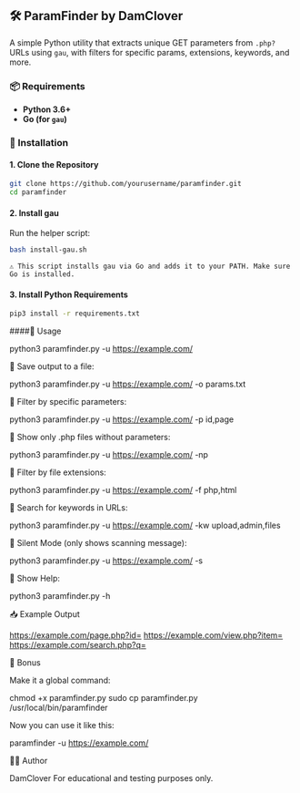 ## 🛠️ ParamFinder by DamClover

A simple Python utility that extracts unique GET parameters from `.php?` URLs using `gau`, with filters for specific params, extensions, keywords, and more.

### 📦 Requirements

- **Python 3.6+**
- **Go (for `gau`)**

### 🔧 Installation

#### 1. Clone the Repository
```bash
git clone https://github.com/yourusername/paramfinder.git
cd paramfinder
```
#### 2. Install gau

Run the helper script:

```bash
bash install-gau.sh
```

    ⚠️ This script installs gau via Go and adds it to your PATH. Make sure Go is installed.

#### 3. Install Python Requirements

```bash
pip3 install -r requirements.txt
```

####🚀 Usage

python3 paramfinder.py -u https://example.com/

🔹 Save output to a file:

python3 paramfinder.py -u https://example.com/ -o params.txt

🔹 Filter by specific parameters:

python3 paramfinder.py -u https://example.com/ -p id,page

🔹 Show only .php files without parameters:

python3 paramfinder.py -u https://example.com/ -np

🔹 Filter by file extensions:

python3 paramfinder.py -u https://example.com/ -f php,html

🔹 Search for keywords in URLs:

python3 paramfinder.py -u https://example.com/ -kw upload,admin,files

🔹 Silent Mode (only shows scanning message):

python3 paramfinder.py -u https://example.com/ -s

🔹 Show Help:

python3 paramfinder.py -h

📥 Example Output

https://example.com/page.php?id=
https://example.com/view.php?item=
https://example.com/search.php?q=

🎁 Bonus

Make it a global command:

chmod +x paramfinder.py
sudo cp paramfinder.py /usr/local/bin/paramfinder

Now you can use it like this:

paramfinder -u https://example.com/

🧑‍💻 Author

DamClover
For educational and testing purposes only.
